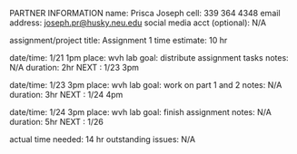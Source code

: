 PARTNER INFORMATION
name: Prisca Joseph
cell: 339 364 4348
email address: joseph.pr@husky.neu.edu
social media acct (optional): N/A

assignment/project title: Assignment 1 
time estimate: 10 hr

date/time: 1/21 1pm
place: wvh lab
goal: distribute assignment tasks
notes: N/A
duration: 2hr
NEXT : 1/23 3pm

date/time: 1/23 3pm
place: wvh lab
goal: work on part 1 and 2
notes: N/A
duration: 3hr
NEXT : 1/24 4pm

date/time: 1/24 3pm
place: wvh lab
goal: finish assignment
notes: N/A
duration: 5hr
NEXT : 1/26


actual time needed: 14 hr
outstanding issues: N/A
